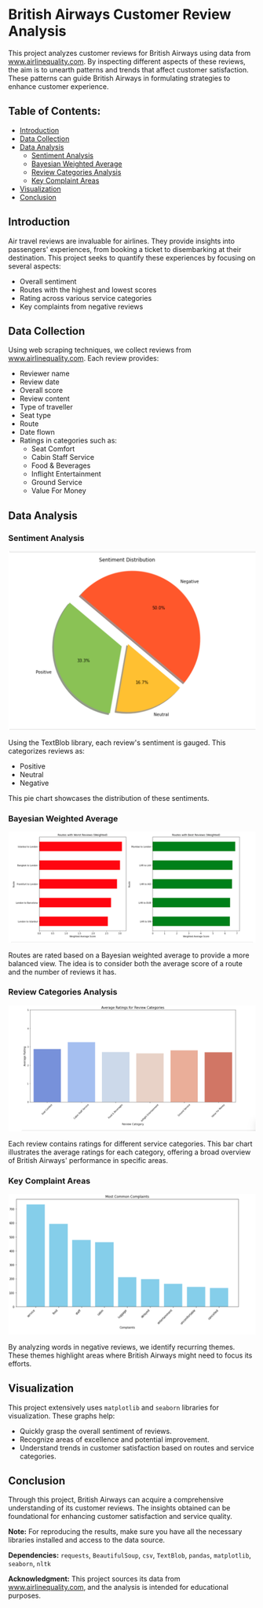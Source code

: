 # British Airways Customer Review Analysis

This project analyzes customer reviews for British Airways using data from www.airlinequality.com. By inspecting different aspects of these reviews, the aim is to unearth patterns and trends that affect customer satisfaction. These patterns can guide British Airways in formulating strategies to enhance customer experience.

## Table of Contents:
- [Introduction](#introduction)
- [Data Collection](#data-collection)
- [Data Analysis](#data-analysis)
  - [Sentiment Analysis](#sentiment-analysis)
  - [Bayesian Weighted Average](#bayesian-weighted-average)
  - [Review Categories Analysis](#review-categories-analysis)
  - [Key Complaint Areas](#key-complaint-areas)
- [Visualization](#visualization)
- [Conclusion](#conclusion)

## Introduction

Air travel reviews are invaluable for airlines. They provide insights into passengers' experiences, from booking a ticket to disembarking at their destination. This project seeks to quantify these experiences by focusing on several aspects:
- Overall sentiment
- Routes with the highest and lowest scores
- Rating across various service categories
- Key complaints from negative reviews

## Data Collection

Using web scraping techniques, we collect reviews from www.airlinequality.com. Each review provides:
- Reviewer name
- Review date
- Overall score
- Review content
- Type of traveller
- Seat type
- Route
- Date flown
- Ratings in categories such as:
  - Seat Comfort
  - Cabin Staff Service
  - Food & Beverages
  - Inflight Entertainment
  - Ground Service
  - Value For Money

## Data Analysis

### Sentiment Analysis
![Sentiment Distribution Pie Chart](pichart.png)

Using the TextBlob library, each review's sentiment is gauged. This categorizes reviews as:
- Positive
- Neutral
- Negative

This pie chart showcases the distribution of these sentiments.

### Bayesian Weighted Average
![Routes with Best and Worst Reviews Bar Chart](ba2.png)

Routes are rated based on a Bayesian weighted average to provide a more balanced view. The idea is to consider both the average score of a route and the number of reviews it has.

### Review Categories Analysis
![Average Ratings for Review Categories Bar Chart](ba3.png)

Each review contains ratings for different service categories. This bar chart illustrates the average ratings for each category, offering a broad overview of British Airways' performance in specific areas.

### Key Complaint Areas

![Most Common Complaints Bar Chart](ba4.png)

By analyzing words in negative reviews, we identify recurring themes. These themes highlight areas where British Airways might need to focus its efforts.

## Visualization

This project extensively uses `matplotlib` and `seaborn` libraries for visualization. These graphs help:
- Quickly grasp the overall sentiment of reviews.
- Recognize areas of excellence and potential improvement.
- Understand trends in customer satisfaction based on routes and service categories.

## Conclusion

Through this project, British Airways can acquire a comprehensive understanding of its customer reviews. The insights obtained can be foundational for enhancing customer satisfaction and service quality.

**Note:** For reproducing the results, make sure you have all the necessary libraries installed and access to the data source.

**Dependencies:** `requests`, `BeautifulSoup`, `csv`, `TextBlob`, `pandas`, `matplotlib`, `seaborn`, `nltk`

**Acknowledgment:** This project sources its data from www.airlinequality.com, and the analysis is intended for educational purposes.
